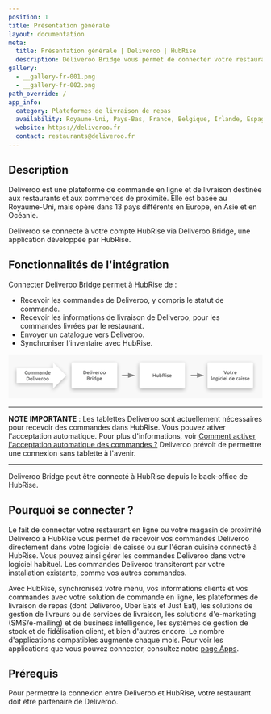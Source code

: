 ```yaml
---
position: 1
title: Présentation générale
layout: documentation
meta:
  title: Présentation générale | Deliveroo | HubRise
  description: Deliveroo Bridge vous permet de connecter votre restaurant Deliveroo à HubRise, et de recevoir vos commandes Deliveroo dans votre logiciel de caisse.
gallery:
  - __gallery-fr-001.png
  - __gallery-fr-002.png
path_override: /
app_info:
  category: Plateformes de livraison de repas
  availability: Royaume-Uni, Pays-Bas, France, Belgique, Irlande, Espagne, Italie, Australie, Nouvelle-Zélande, Singapour, Hong Kong, Émirats arabes unis et Koweït
  website: https://deliveroo.fr
  contact: restaurants@deliveroo.fr
---
```


## Description

Deliveroo est une plateforme de commande en ligne et de livraison destinée aux restaurants et aux commerces de proximité. Elle est basée au Royaume-Uni, mais opère dans 13 pays différents en Europe, en Asie et en Océanie.

Deliveroo se connecte à votre compte HubRise via Deliveroo Bridge, une application développée par HubRise.

## Fonctionnalités de l'intégration

Connecter Deliveroo Bridge permet à HubRise de :

- Recevoir les commandes de Deliveroo, y compris le statut de commande.
- Recevoir les informations de livraison de Deliveroo, pour les commandes livrées par le restaurant.
- Envoyer un catalogue vers Deliveroo.
- Synchroniser l'inventaire avec HubRise.

![Schéma du flux de connexion entre Deliveroo, Deliveroo Bridge et HubRise](../images/000-fr-2x-connection-diagram.png)

---

**NOTE IMPORTANTE** : Les tablettes Deliveroo sont actuellement nécessaires pour recevoir des commandes dans HubRise. Vous pouvez ativer l'acceptation automatique. Pour plus d'informations, voir [Comment activer l'acceptation automatique des commandes ?](/apps/deliveroo/faqs/acceptation-automatique/) Deliveroo prévoit de permettre une connexion sans tablette à l'avenir.

---

Deliveroo Bridge peut être connecté à HubRise depuis le back-office de HubRise.

## Pourquoi se connecter ?

Le fait de connecter votre restaurant en ligne ou votre magasin de proximité Deliveroo à HubRise vous permet de recevoir vos commandes Deliveroo directement dans votre logiciel de caisse ou sur l'écran cuisine connecté à HubRise. Vous pouvez ainsi gérer les commandes Deliveroo dans votre logiciel habituel. Les commandes Deliveroo transiteront par votre installation existante, comme vos autres commandes.

Avec HubRise, synchronisez votre menu, vos informations clients et vos commandes avec votre solution de commande en ligne, les plateformes de livraison de repas (dont Deliveroo, Uber Eats et Just Eat), les solutions de gestion de livreurs ou de services de livraison, les solutions d'e-marketing (SMS/e-mailing) et de business intelligence, les systèmes de gestion de stock et de fidélisation client, et bien d'autres encore. Le nombre d'applications compatibles augmente chaque mois. Pour voir les applications que vous pouvez connecter, consultez notre [page Apps](/apps).

## Prérequis

Pour permettre la connexion entre Deliveroo et HubRise, votre restaurant doit être partenaire de Deliveroo.
